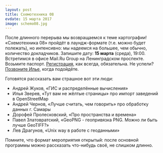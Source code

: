 ```yaml
---
layout: post
title: Схемотехника 08
evdate: 15 марта 2017
image: schemo08.jpg
---
```

После длинного перерыва мы возвращаемся к теме картографии! «Схемотехника 08» пройдёт в лаундж-формате (т.е. можно будет полежать), но интенсивно: мы надеемся на большее, чем обычно, количество докладчиков. Запишите дату: **15 марта** (среда), 19:00. Встретимся в офисе Mail.Ru Group на Ленинградском проспекте. Возьмите паспорт. [Регистрация](https://corp.mail.ru/ru/press/events/325/), как всегда, обязательна. Не успели? [Позвоните Илье](tel:+79251293457), когда подойдёте.

Готовятся рассказать вам страшное вот эти люди:

* Андрей Жуков, «ГИС и распределённые вычисления»
* Илья Зверев, «Тут вам не жёлтые страницы» про импорт заведений в OpenStreetMap
* Андрей Чернов, «Лучше считать, чем говорить» про обработку данных г. Самары
* Дорофей Пролесковский, «Про пространства и времена»
* Павел Златовратский, «GeoPNG - геопривязка PNG. Можно ли быть лучше GeoTIFF?»
* Лев Драгунов, «Unix way в работе с геоданными»

Помните, что формат мероприятия открытый: после основной программы можно рассказать что-нибудь своё, не слишком длинно.
